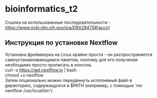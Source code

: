 # bioinformatics_t2
Ссылка на использованные последовательности - https://www.ncbi.nlm.nih.gov/sra/DRX284758[accn]

## Инструкция по установке Nextflow
Установка фреймворка на Linux крайне проста - он распространяется самоустанавливающимся пакетом, поэтому для его получения необходимо просто прописать в консоль  
  curl -s https://get.nextflow.io | bash  
  chmod +x nextflow  
Затем опционально можно передвинуть исполнямый файл в директорию, содержащуюся в $PATH (например, с помощью 'mv nextflow /usr/local/bin')

